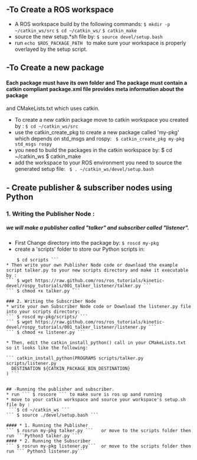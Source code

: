 ## -To Create a ROS workspace


* A ROS workspace build by the following commands:
``` $ mkdir -p ~/catkin_ws/src ```
 ``` $ cd ~/catkin_ws/ ```
``` $ catkin_make ```  
* source the new setup.*sh file by:
``` $ source devel/setup.bash ```
* run  ```echo $ROS_PACKAGE_PATH ``` to make sure your workspace is properly overlayed by the setup script.
 
## -To Create a new package

#### Each package must have its own folder and The package must contain a catkin compliant package.xml file provides meta information about the package
and CMakeLists.txt which uses catkin.

* To create a new catkin package move to catkin workspace you created by : 
```$ cd ~/catkin_ws/src```
* use the catkin_create_pkg to create a new package called 'my-pkg' which depends on std_msgs and rospy:
``` $ catkin_create_pkg my-pkg std_msgs rospy```
* you need to build the packages in the catkin workspace by:
$ cd ~/catkin_ws
$ catkin_make
* add the workspace to your ROS environment you need to source the generated setup file:
``` $ . ~/catkin_ws/devel/setup.bash```

## - Create publisher & subscriber nodes using Python
### 1. Writing the Publisher Node :
##### we will make a publisher called "talker" and subscriber called "listener".

* First Change directory into the package by:
``` $ roscd my-pkg ```
* create a 'scripts' folder to store our Python scripts in:
``` $ mkdir scripts
    $ cd scripts ```
* Then write your own Publisher Node code or download the example script talker.py to your new scripts directory and make it executable by :
``` $ wget https://raw.github.com/ros/ros_tutorials/kinetic-devel/rospy_tutorials/001_talker_listener/talker.py ```
``` $ chmod +x talker.py ```

### 2. Writing the Subscriber Node
* write your own Subscriber Node code or Download the listener.py file into your scripts directory:
``` $ roscd my-pkg/scripts/ ```
``` $ wget https://raw.github.com/ros/ros_tutorials/kinetic-devel/rospy_tutorials/001_talker_listener/listener.py ```
``` $ chmod +x listener.py ```

* Then, edit the catkin_install_python() call in your CMakeLists.txt so it looks like the following:

``` catkin_install_python(PROGRAMS scripts/talker.py scripts/listener.py
  DESTINATION ${CATKIN_PACKAGE_BIN_DESTINATION}
) ```


## -Running the publisher and subscriber.
* run ``` $ roscore ``` to make sure is ros up aand running 
* move to your catkin workspace and source your workspace's setup.sh file by : 
 ```$ cd ~/catkin_ws ```
``` $ source ./devel/setup.bash ```

#### * 1. Running the Publisher
``` $ rosrun my-pkg talker.py ```   or move to the scripts folder then run ```Python3 talker.py ```
#### * 2. Running the Subscriber
``` $ rosrun my-pkg listener.py```  or move to the scripts folder then run ``` Python3 listener.py``` 
